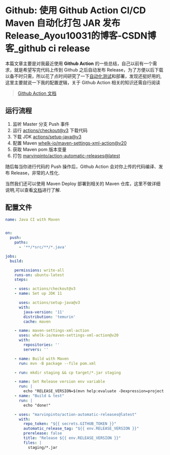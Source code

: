 # Github: 使用 Github Action CI/CD Maven 自动化打包 JAR 发布 Release_Ayou10031的博客-CSDN博客_github ci release
本篇文章主要是对我最近使用 **Github Action** 的一些总结，自己以前有一个需求，就是希望写完代码上传到 Github 之后自动发布 Release，为了方便以后下载以备不时只需，所以花了点时间研究了一下[自动化测试](https://so.csdn.net/so/search?q=%E8%87%AA%E5%8A%A8%E5%8C%96%E6%B5%8B%E8%AF%95&spm=1001.2101.3001.7020)和部署，发现还挺好用的,这里主要就说一下我的配置逻辑，关于 Github Action 相关的知识还需自行阅读

> [Github Action 文档](https://docs.github.com/cn/actions/quickstart)

运行流程
----

1.  监听 Master 分支 Push 事件
2.  运行 [actions/checkout@v3](https://github.com/actions/checkout) 下载代码
3.  下载 JDK [actions/setup-java@v3](https://github.com/actions/setup-java)
4.  配置 Maven [whelk-io/maven-settings-xml-action@v20](https://github.com/whelk-io/maven-settings-xml-action)
5.  获取 Maven pom 版本变量
6.  打包 [marvinpinto/action-automatic-releases@latest](https://blog.csdn.net/qq_41091006/article/details/marvinpinto/action-automatic-releases@latest)

随后每当你进行代码的 Push 操作后，Github Action 会对你上传的代码编译、发布 Release，非常的人性化.

当然我们还可以使用 Maven Deploy 部署到相关的 Maven 仓库，这里不做详细说明,可以查看[文档](https://docs.github.com/cn/actions/publishing-packages/publishing-java-packages-with-maven)进行了解.

配置文件
----

```yaml
name: Java CI with Maven


on:
  push:
    paths:
      - '**/*src/**/*.java'

jobs:
  build:

    permissions: write-all
    runs-on: ubuntu-latest
    steps:

    - uses: actions/checkout@v3
    - name: Set up JDK 11

      uses: actions/setup-java@v3
      with:
        java-version: '11'
        distribution: 'temurin'
        cache: maven

    - name: maven-settings-xml-action
      uses: whelk-io/maven-settings-xml-action@v20
      with:
        repositories: ''
        servers: ''

    - name: Build with Maven
      run: mvn -B package --file pom.xml

    - run: mkdir staging && cp target/*.jar staging

    - name: Set Release version env variable
      run: |
        echo "RELEASE_VERSION=$(mvn help:evaluate -Dexpression=project.version -q -DforceStdout)" >> $GITHUB_ENV
    - name: "Build & test"
      run: |
        echo "done!"

    - uses: "marvinpinto/action-automatic-releases@latest"
      with:
        repo_token: "${{ secrets.GITHUB_TOKEN }}"
        automatic_release_tag: "${{ env.RELEASE_VERSION }}"
        prerelease: false
        title: "Release ${{ env.RELEASE_VERSION }}"
        files: |
          staging/*.jar

```